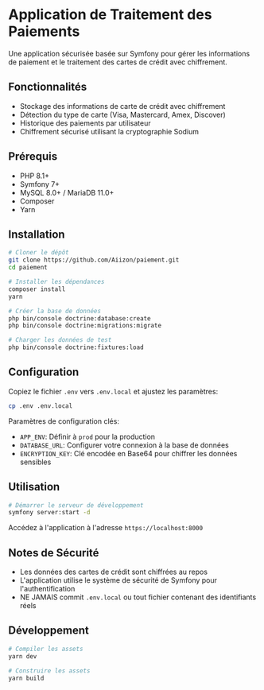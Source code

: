 # Application de Traitement des Paiements

Une application sécurisée basée sur Symfony pour gérer les informations de paiement et le traitement des cartes de crédit avec chiffrement.

## Fonctionnalités

- Stockage des informations de carte de crédit avec chiffrement
- Détection du type de carte (Visa, Mastercard, Amex, Discover)
- Historique des paiements par utilisateur
- Chiffrement sécurisé utilisant la cryptographie Sodium

## Prérequis

- PHP 8.1+
- Symfony 7+
- MySQL 8.0+ / MariaDB 11.0+
- Composer
- Yarn

## Installation

```bash
# Cloner le dépôt
git clone https://github.com/Aiizon/paiement.git
cd paiement

# Installer les dépendances
composer install
yarn

# Créer la base de données
php bin/console doctrine:database:create
php bin/console doctrine:migrations:migrate

# Charger les données de test
php bin/console doctrine:fixtures:load
```

## Configuration

Copiez le fichier `.env` vers `.env.local` et ajustez les paramètres:

```bash
cp .env .env.local
```

Paramètres de configuration clés:
- `APP_ENV`: Définir à `prod` pour la production
- `DATABASE_URL`: Configurer votre connexion à la base de données
- `ENCRYPTION_KEY`: Clé encodée en Base64 pour chiffrer les données sensibles

## Utilisation

```bash
# Démarrer le serveur de développement
symfony server:start -d
```

Accédez à l'application à l'adresse `https://localhost:8000`

## Notes de Sécurité

- Les données des cartes de crédit sont chiffrées au repos
- L'application utilise le système de sécurité de Symfony pour l'authentification
- NE JAMAIS commit `.env.local` ou tout fichier contenant des identifiants réels

## Développement

```bash
# Compiler les assets
yarn dev

# Construire les assets
yarn build
```